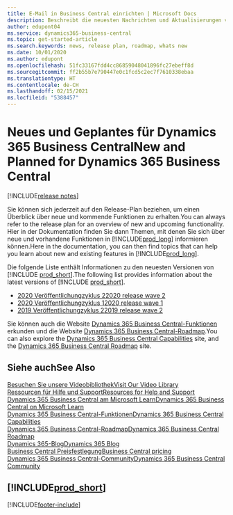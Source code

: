 ```yaml
---
title: E-Mail in Business Central einrichten | Microsoft Docs
description: Beschreibt die neuesten Nachrichten und Aktualisierungen von Business Central.
author: edupont04
ms.service: dynamics365-business-central
ms.topic: get-started-article
ms.search.keywords: news, release plan, roadmap, whats new
ms.date: 10/01/2020
ms.author: edupont
ms.openlocfilehash: 51fc33167fdd4cc86859048041896fc27ebeff8d
ms.sourcegitcommit: ff2b55b7e790447e0c1fcd5c2ec7f7610338ebaa
ms.translationtype: HT
ms.contentlocale: de-CH
ms.lasthandoff: 02/15/2021
ms.locfileid: "5388457"
---
```

# <a name="new-and-planned-for-dynamics-365-business-central"></a><span data-ttu-id="70ade-103">Neues und Geplantes für Dynamics 365 Business Central</span><span class="sxs-lookup"><span data-stu-id="70ade-103">New and Planned for Dynamics 365 Business Central</span></span>

[!INCLUDE[release notes](includes/release-notes.md)]

<span data-ttu-id="70ade-104">Sie können sich jederzeit auf den Release-Plan beziehen, um einen Überblick über neue und kommende Funktionen zu erhalten.</span><span class="sxs-lookup"><span data-stu-id="70ade-104">You can always refer to the release plan for an overview of new and upcoming functionality.</span></span> <span data-ttu-id="70ade-105">Hier in der Dokumentation finden Sie dann Themen, mit denen Sie sich über neue und vorhandene Funktionen in [!INCLUDE[prod_long](includes/prod_long.md)] informieren können.</span><span class="sxs-lookup"><span data-stu-id="70ade-105">Here in the documentation, you can then find topics that can help you learn about new and existing features in [!INCLUDE[prod_long](includes/prod_long.md)].</span></span> 

<span data-ttu-id="70ade-106">Die folgende Liste enthält Informationen zu den neuesten Versionen von [!INCLUDE [prod_short](includes/prod_short.md)].</span><span class="sxs-lookup"><span data-stu-id="70ade-106">The following list provides information about the latest versions of [!INCLUDE [prod_short](includes/prod_short.md)].</span></span>  

* [<span data-ttu-id="70ade-107">2020 Veröffentlichungzyklus 2</span><span class="sxs-lookup"><span data-stu-id="70ade-107">2020 release wave 2</span></span>](/dynamics365-release-plan/2020wave2/smb/dynamics365-business-central/planned-features)  
* [<span data-ttu-id="70ade-108">2020 Veröffentlichungzyklus 1</span><span class="sxs-lookup"><span data-stu-id="70ade-108">2020 release wave 1</span></span>](/dynamics365-release-plan/2020wave1/dynamics365-business-central/planned-features)  
* [<span data-ttu-id="70ade-109">2019 Veröffentlichungzyklus 2</span><span class="sxs-lookup"><span data-stu-id="70ade-109">2019 release wave 2</span></span>](/dynamics365-release-plan/2019wave2/dynamics365-business-central/planned-features)  

<span data-ttu-id="70ade-110">Sie können auch die Website [Dynamics 365 Business Central-Funktionen](https://dynamics.microsoft.com/business-central/capabilities/) erkunden und die Website [Dynamics 365 Business Central-Roadmap](https://dynamics.microsoft.com/roadmap/business-central/).</span><span class="sxs-lookup"><span data-stu-id="70ade-110">You can also explore the [Dynamics 365 Business Central Capabilities](https://dynamics.microsoft.com/business-central/capabilities/) site, and the [Dynamics 365 Business Central Roadmap](https://dynamics.microsoft.com/roadmap/business-central/) site.</span></span>  

## <a name="see-also"></a><span data-ttu-id="70ade-111">Siehe auch</span><span class="sxs-lookup"><span data-stu-id="70ade-111">See Also</span></span>

[<span data-ttu-id="70ade-112">Besuchen Sie unsere Videobibliothek</span><span class="sxs-lookup"><span data-stu-id="70ade-112">Visit Our Video Library</span></span>](across-videos.md)  
[<span data-ttu-id="70ade-113">Ressourcen für Hilfe und Support</span><span class="sxs-lookup"><span data-stu-id="70ade-113">Resources for Help and Support</span></span>](product-help-and-support.md)  
[<span data-ttu-id="70ade-114">Dynamics 365 Business Central am Microsoft Learn</span><span class="sxs-lookup"><span data-stu-id="70ade-114">Dynamics 365 Business Central on Microsoft Learn</span></span>](/learn/dynamics365/business-central?WT.mc_id=dyn365bc_landingpage-docs)  
[<span data-ttu-id="70ade-115">Dynamics 365 Business Central-Funktionen</span><span class="sxs-lookup"><span data-stu-id="70ade-115">Dynamics 365 Business Central Capabilities</span></span>](https://dynamics.microsoft.com/business-central/capabilities/)  
[<span data-ttu-id="70ade-116">Dynamics 365 Business Central-Roadmap</span><span class="sxs-lookup"><span data-stu-id="70ade-116">Dynamics 365 Business Central Roadmap</span></span>](https://dynamics.microsoft.com/roadmap/business-central/)  
[<span data-ttu-id="70ade-117">Dynamics 365-Blog</span><span class="sxs-lookup"><span data-stu-id="70ade-117">Dynamics 365 Blog</span></span>](https://cloudblogs.microsoft.com/dynamics365/it/product/business-central/)  
[<span data-ttu-id="70ade-118">Business Central Preisfestlegung</span><span class="sxs-lookup"><span data-stu-id="70ade-118">Business Central pricing</span></span>](https://dynamics.microsoft.com/business-central/overview/#pricing)  
[<span data-ttu-id="70ade-119">Dynamics 365 Business Central-Community</span><span class="sxs-lookup"><span data-stu-id="70ade-119">Dynamics 365 Business Central Community</span></span>](https://community.dynamics.com/business/)

## [!INCLUDE[prod_short](includes/free_trial_md.md)]


[!INCLUDE[footer-include](includes/footer-banner.md)]